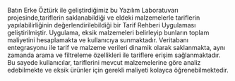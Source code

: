 Batın Erke Öztürk ile geliştirdiğimiz bu Yazılım Laboratuvarı projesinde,tariflerin saklanabildiği ve eldeki malzemelerle tariflerin yapılabilirliğinin değerlendirilebildiği bir Tarif Rehberi Uygulaması geliştirilmiştir. Uygulama, eksik malzemeleri belirleyip bunların toplam maliyetini hesaplamakta ve kullanıcıya sunmaktadır. Veritabanı entegrasyonu ile tarif ve malzeme verileri dinamik olarak saklanmakta, aynı zamanda arama ve filtreleme özellikleri ile tariflere erişim sağlanmaktadır. Bu sayede kullanıcılar, tariflerini mevcut malzemelerine göre analiz edebilmekte ve eksik ürünler için gerekli maliyeti kolayca öğrenebilmektedir.
